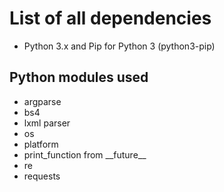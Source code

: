 # List of all dependencies

* Python 3.x and Pip for Python 3 (python3-pip)

## Python modules used

* argparse
* bs4
* lxml parser
* os
* platform
* print_function from \_\_future\_\_
* re
* requests
